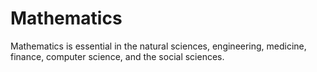# Mathematics
Mathematics is essential in the natural sciences, engineering, medicine, finance, computer science, and the social sciences.
